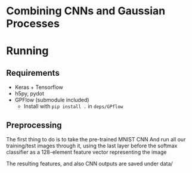 # Combining CNNs and Gaussian Processes

# Running

## Requirements

* Keras + Tensorflow
* h5py, pydot
* GPFlow (submodule included)
  * Install with `pip install .` in `deps/GPflow`

## Preprocessing

The first thing to do is to take the pre-trained MNIST CNN 
And run all our training/test images through it, using the last layer before the softmax classifier
as a 128-element feature vector representing the image

The resulting features, and also CNN outputs are saved under data/
